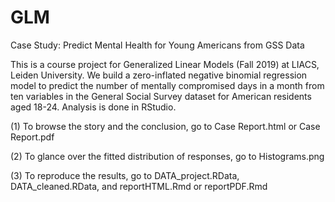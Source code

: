 # GLM
Case Study: Predict Mental Health for Young Americans from GSS Data

This is a course project for Generalized Linear Models (Fall 2019) at LIACS, Leiden University. 
We build a zero-inflated negative binomial regression model
to predict the number of mentally compromised days in a month
from ten variables in the General Social Survey dataset
for American residents aged 18-24. Analysis is done in RStudio.

(1) To browse the story and the conclusion, go to Case Report.html or Case Report.pdf 

(2) To glance over the fitted distribution of responses, go to Histograms.png

(3) To reproduce the results, go to DATA_project.RData, DATA_cleaned.RData, and reportHTML.Rmd or reportPDF.Rmd
